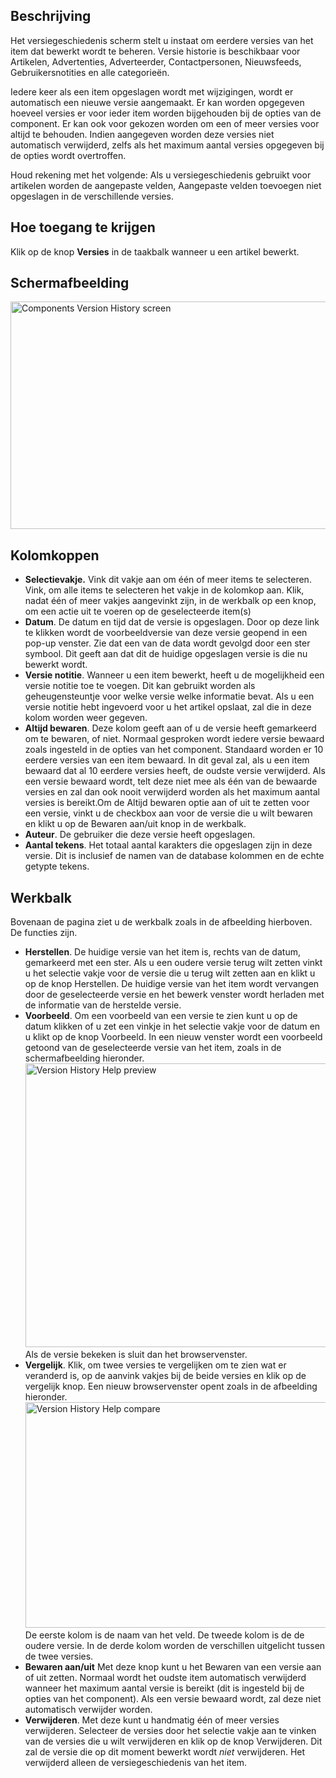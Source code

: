 <!-- Filename: Help4.x:Components_Version_History / Display title: Componenten Versiegeschiedenis -->

## Beschrijving

Het versiegeschiedenis scherm stelt u instaat om eerdere versies van het
item dat bewerkt wordt te beheren. Versie historie is beschikbaar voor
Artikelen, Advertenties, Adverteerder, Contactpersonen, Nieuwsfeeds,
Gebruikersnotities en alle categorieën.

Iedere keer als een item opgeslagen wordt met wijzigingen, wordt er
automatisch een nieuwe versie aangemaakt. Er kan worden opgegeven
hoeveel versies er voor ieder item worden bijgehouden bij de opties van
de component. Er kan ook voor gekozen worden om een of meer versies voor
altijd te behouden. Indien aangegeven worden deze versies niet
automatisch verwijderd, zelfs als het maximum aantal versies opgegeven
bij de opties wordt overtroffen.

Houd rekening met het volgende: Als u versiegeschiedenis gebruikt voor
artikelen worden de aangepaste velden, Aangepaste velden
toevoegen
niet opgeslagen in de verschillende versies.

## Hoe toegang te krijgen

Klik op de knop **Versies** in de taakbalk wanneer u een artikel
bewerkt.

## Schermafbeelding

<img
src="https://docs.joomla.org/images/thumb/b/bc/Help-4x-Components-Version-History-screen-nl.png/600px-Help-4x-Components-Version-History-screen-nl.png"
decoding="async"
srcset="https://docs.joomla.org/images/thumb/b/bc/Help-4x-Components-Version-History-screen-nl.png/900px-Help-4x-Components-Version-History-screen-nl.png 1.5x, https://docs.joomla.org/images/thumb/b/bc/Help-4x-Components-Version-History-screen-nl.png/1200px-Help-4x-Components-Version-History-screen-nl.png 2x"
data-file-width="1610" data-file-height="977" width="600" height="364"
alt="Components Version History screen" />

## Kolomkoppen

- **Selectievakje.** Vink dit vakje aan om één of meer items te
  selecteren. Vink, om alle items te selecteren het vakje in de kolomkop
  aan. Klik, nadat één of meer vakjes aangevinkt zijn, in de werkbalk op
  een knop, om een actie uit te voeren op de geselecteerde item(s)
- **Datum**. De datum en tijd dat de versie is opgeslagen. Door op deze
  link te klikken wordt de voorbeeldversie van deze versie geopend in
  een pop-up venster. Zie dat een van de data wordt gevolgd door een
  ster symbool. Dit geeft aan dat dit de huidige opgeslagen versie is
  die nu bewerkt wordt.
- **Versie notitie**. Wanneer u een item bewerkt, heeft u de
  mogelijkheid een versie notitie toe te voegen. Dit kan gebruikt worden
  als geheugensteuntje voor welke versie welke informatie bevat. Als u
  een versie notitie hebt ingevoerd voor u het artikel opslaat, zal die
  in deze kolom worden weer gegeven.
- **Altijd bewaren**. Deze kolom geeft aan of u de versie heeft
  gemarkeerd om te bewaren, of niet. Normaal gesproken wordt iedere
  versie bewaard zoals ingesteld in de opties van het component.
  Standaard worden er 10 eerdere versies van een item bewaard. In dit
  geval zal, als u een item bewaard dat al 10 eerdere versies heeft, de
  oudste versie verwijderd. Als een versie bewaard wordt, telt deze niet
  mee als één van de bewaarde versies en zal dan ook nooit verwijderd
  worden als het maximum aantal versies is bereikt.Om de Altijd bewaren
  optie aan of uit te zetten voor een versie, vinkt u de checkbox aan
  voor de versie die u wilt bewaren en klikt u op de Bewaren aan/uit
  knop in de werkbalk.
- **Auteur**. De gebruiker die deze versie heeft opgeslagen.
- **Aantal tekens**. Het totaal aantal karakters die opgeslagen zijn in
  deze versie. Dit is inclusief de namen van de database kolommen en de
  echte getypte tekens.

## Werkbalk

Bovenaan de pagina ziet u de werkbalk zoals in de
afbeelding hierboven. De functies zijn.

- **Herstellen**. De huidige versie van het item is, rechts van de
  datum, gemarkeerd met een ster. Als u een oudere versie terug wilt
  zetten vinkt u het selectie vakje voor de versie die u terug wilt
  zetten aan en klikt u op de knop Herstellen. De huidige versie van het
  item wordt vervangen door de geselecteerde versie en het bewerk
  venster wordt herladen met de informatie van de herstelde versie.
- **Voorbeeld**. Om een voorbeeld van een versie te zien kunt u op de
  datum klikken of u zet een vinkje in het selectie vakje voor de datum
  en u klikt op de knop Voorbeeld. In een nieuw venster wordt een
  voorbeeld getoond van de geselecteerde versie van het item, zoals in
  de schermafbeelding hieronder. <img
  src="https://docs.joomla.org/images/thumb/3/3c/Help-4x-Version-History-Help-preview-nl.png/600px-Help-4x-Version-History-Help-preview-nl.png"
  decoding="async"
  srcset="https://docs.joomla.org/images/3/3c/Help-4x-Version-History-Help-preview-nl.png 1.5x"
  data-file-width="766" data-file-height="579" width="600" height="454"
  alt="Version History Help preview" /> Als de versie
  bekeken is sluit dan het browservenster.
- **Vergelijk**. Klik, om twee versies te vergelijken om te zien wat er
  veranderd is, op de aanvink vakjes bij de beide versies en klik op de
  vergelijk knop. Een nieuw browservenster opent zoals in de afbeelding
  hieronder. <img
  src="https://docs.joomla.org/images/thumb/6/6b/Help-4x-Version-History-Help-compare-nl.png/600px-Help-4x-Version-History-Help-compare-nl.png"
  decoding="async"
  srcset="https://docs.joomla.org/images/thumb/6/6b/Help-4x-Version-History-Help-compare-nl.png/900px-Help-4x-Version-History-Help-compare-nl.png 1.5x, https://docs.joomla.org/images/6/6b/Help-4x-Version-History-Help-compare-nl.png 2x"
  data-file-width="965" data-file-height="581" width="600" height="361"
  alt="Version History Help compare" /> De eerste kolom
  is de naam van het veld. De tweede kolom is de de oudere versie. In de
  derde kolom worden de verschillen uitgelicht tussen de twee versies.
- **Bewaren aan/uit** Met deze knop kunt u het Bewaren van een versie
  aan of uit zetten. Normaal wordt het oudste item automatisch
  verwijderd wanneer het maximum aantal versie is bereikt (dit is
  ingesteld bij de opties van het component). Als een versie bewaard
  wordt, zal deze niet automatisch verwijder worden.
- **Verwijderen**. Met deze kunt u handmatig één of meer versies
  verwijderen. Selecteer de versies door het selectie vakje aan te
  vinken van de versies die u wilt verwijderen en klik op de knop
  Verwijderen. Dit zal de versie die op dit moment bewerkt wordt *niet*
  verwijderen. Het verwijderd alleen de versiegeschiedenis van het item.
